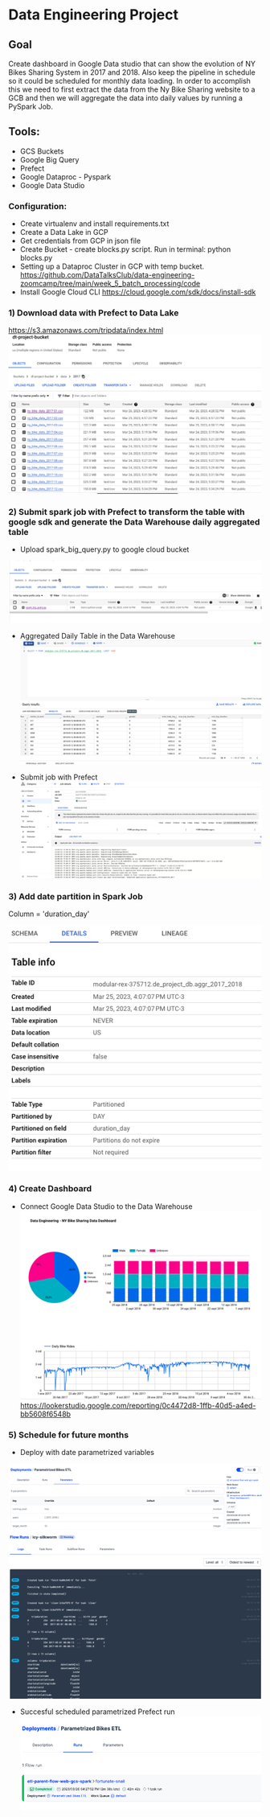 # Data Engineering Project

## Goal
Create dashboard in Google Data studio that can show the 
evolution of NY Bikes Sharing System in 2017 and 2018. 
Also keep the pipeline in schedule so it could be 
scheduled for monthly data loading.
In order to accomplish this we need to first extract the 
data from the Ny Bike Sharing website to a GCB and then 
we will aggregate the data into daily values by running a PySpark Job.

## Tools:
- GCS Buckets
- Google Big Query
- Prefect
- Google Dataproc - Pyspark
- Google Data Studio

### Configuration:
- Create virtualenv and install requirements.txt
- Create a Data Lake in GCP
- Get credentials from GCP in json file
- Create Bucket - create blocks.py script. Run in terminal:  python blocks.py
- Setting up a Dataproc Cluster in GCP with temp bucket.
https://github.com/DataTalksClub/data-engineering-zoomcamp/tree/main/week_5_batch_processing/code
- Install Google Cloud CLI
https://cloud.google.com/sdk/docs/install-sdk

### 1) Download data with Prefect to Data Lake
https://s3.amazonaws.com/tripdata/index.html
![bucket_data](/img/bucket_data.png)
### 2) Submit spark job with Prefect to transform the table with google sdk and generate the Data Warehouse daily aggregated table
- Upload spark_big_query.py to google cloud bucket

![spark_code](/img/spark_code.png)

- Aggregated Daily Table in the Data Warehouse
![aggr_table](/img/aggr_table.png)

- Submit job with Prefect
![spark_job](/img/spark_job.png)

### 3) Add date partition in Spark Job
Column = 'duration_day'

![partition](/img/partition.png)

### 4) Create Dashboard 
- Connect Google Data Studio to the Data Warehouse
![dashboard](/img/dashboard.png)
https://lookerstudio.google.com/reporting/0c4472d8-1ffb-40d5-a4ed-bb5608f6548b
### 5) Schedule for future months
- Deploy with date parametrized variables

![parameters_schedule_run](/img/parameters_schedule_run.png)
![schedule_run](/img/schedule_run.png)

- Succesful scheduled parametrized Prefect run
![successful_run](/img/successful_run.png)





